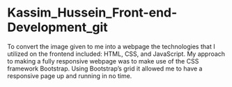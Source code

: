 # Kassim_Hussein_Front-end-Development_git

To convert the image given to me into a webpage the technologies that I utilized on the frontend included: HTML, CSS, and JavaScript. 
My approach to making a fully responsive webpage was to make use of the CSS framework Bootstrap. 
Using Bootstrap’s grid it allowed me to have a responsive page up and running in no time.
